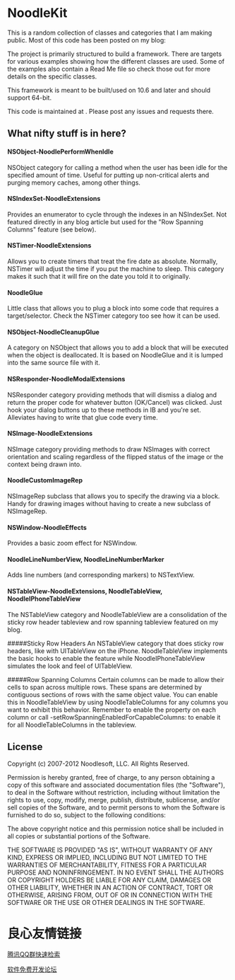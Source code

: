 NoodleKit
=========

This is a random collection of classes and categories that I am making public. Most of this code has been posted on my blog:  

The project is primarily structured to build a framework. There are targets for various examples showing how the different classes are used. Some of the examples also contain a Read Me file so check those out for more details on the specific classes.

This framework is meant to be built/used on 10.6 and later and should support 64-bit.

This code is maintained at   . Please post any issues and requests there.

What nifty stuff is in here?
----------------------------

#### NSObject-NoodlePerformWhenIdle  
NSObject category for calling a method when the user has been idle for the specified amount of time. Useful for putting up non-critical alerts and purging memory caches, among other things.  
 

#### NSIndexSet-NoodleExtensions
Provides an enumerator to cycle through the indexes in an NSIndexSet. Not featured directly in any blog article but used for the "Row Spanning Columns" feature (see below).

#### NSTimer-NoodleExtensions
Allows you to create timers that treat the fire date as absolute. Normally, NSTimer will adjust the time if you put the machine to sleep. This category makes it such that it will fire on the date you told it to originally. 
 

#### NoodleGlue
Little class that allows you to plug a block into some code that requires a target/selector. Check the NSTimer category too see how it can be used.
 

#### NSObject-NoodleCleanupGlue
A category on NSObject that allows you to add a block that will be executed when the object is deallocated. It is based on NoodleGlue and it is lumped into the same source file with it.
 

#### NSResponder-NoodleModalExtensions  
NSResponder category providing methods that will dismiss a dialog and return the proper code for whatever button (OK/Cancel) was clicked. Just hook your dialog buttons up to these methods in IB and you're set. Alleviates having to write that glue code every time.  
 

#### NSImage-NoodleExtensions  
NSImage category providing methods to draw NSImages with correct orientation and scaling regardless of the flipped status of the image or the context being drawn into.  
 

#### NoodleCustomImageRep
NSImageRep subclass that allows you to specify the drawing via a block. Handy for drawing images without having to create a new subclass of NSImageRep.
 

#### NSWindow-NoodleEffects  
Provides a basic zoom effect for NSWindow.  
   
 

#### NoodleLineNumberView, NoodleLineNumberMarker  
Adds line numbers (and corresponding markers) to NSTextView.  
 

#### NSTableView-NoodleExtensions, NoodleTableView, NoodleIPhoneTableView
The NSTableView category and NoodleTableView are a consolidation of the sticky row header tableview
and row spanning tableview featured on my blog.

#####Sticky Row Headers
An NSTableView category that does sticky row headers, like with UITableView on the iPhone. NoodleTableView implements the basic hooks to enable the feature while NoodleIPhoneTableView simulates the look and feel of UITableView.
 

#####Row Spanning Columns
Certain columns can be made to allow their cells to span across multiple rows. These spans are determined by contiguous sections of rows with the same object value. You can enable this in NoodleTableView by using NoodleTableColumns for any columns you want to exhibit this behavior. Remember to enable the property on each column or call -setRowSpanningEnabledForCapableColumns: to enable it for all NoodleTableColumns in the tableview.
 


License
-------

Copyright (c) 2007-2012 Noodlesoft, LLC. All Rights Reserved.

Permission is hereby granted, free of charge, to any person
obtaining a copy of this software and associated documentation
files (the "Software"), to deal in the Software without
restriction, including without limitation the rights to use,
copy, modify, merge, publish, distribute, sublicense, and/or sell
copies of the Software, and to permit persons to whom the
Software is furnished to do so, subject to the following
conditions:

The above copyright notice and this permission notice shall be
included in all copies or substantial portions of the Software.

THE SOFTWARE IS PROVIDED "AS IS", WITHOUT WARRANTY OF ANY KIND,
EXPRESS OR IMPLIED, INCLUDING BUT NOT LIMITED TO THE WARRANTIES
OF MERCHANTABILITY, FITNESS FOR A PARTICULAR PURPOSE AND
NONINFRINGEMENT. IN NO EVENT SHALL THE AUTHORS OR COPYRIGHT
HOLDERS BE LIABLE FOR ANY CLAIM, DAMAGES OR OTHER LIABILITY,
WHETHER IN AN ACTION OF CONTRACT, TORT OR OTHERWISE, ARISING
FROM, OUT OF OR IN CONNECTION WITH THE SOFTWARE OR THE USE OR
OTHER DEALINGS IN THE SOFTWARE.


 # 良心友情链接

[腾讯QQ群快速检索](http://u.720life.cn/s/8cf73f7c)

[软件免费开发论坛](http://u.720life.cn/s/bbb01dc0)